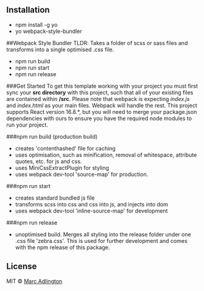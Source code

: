 ## Installation
- npm install -g yo
- yo webpack-style-bundler

##Webpack Style Bundler
TLDR: Takes a folder of scss or sass files and transforms into a single optimised .css file.
- npm run build
- npm run start
- npm run release

###Get Started
To get this template working with your project you must first sync your **src directory** with this project, such that all of your existing files are contained within **/src**. Please note that webpack is expecting *index.js* and *index.html* as your main files. Webpack will handle the rest. This project supports React version 16.8.*, but you will need to merge your package.json dependencies with ours to ensure you have the required node modules to run your project.  

###npm run build (production build)
 - creates 'contenthashed' file for caching
 - uses optimisation, such as minification, removal of whitespace, attribute quotes, etc. for js and css.
- uses MiniCssExtractPlugin for styling
- uses webpack dev-tool 'source-map' for production.

###npm run start
- creates standard bundled js file 
- transforms scss into css and css into js, and injects into dom
- uses webpack dev-tool 'inline-source-map' for development

###npm run release
- unoptimised build. Merges all styling into the release folder under one .css file 'zebra.css'. This is used for further development and comes with the npm release of this package.

## License

MIT © [Marc Adlington](marcadlington.com)


[npm-image]: https://badge.fury.io/js/generator-webpack-stlye-bundler.svg
[npm-url]: https://npmjs.org/package/generator-webpack-stlye-bundler
[travis-image]: https://travis-ci.org//generator-webpack-stlye-bundler.svg?branch=master
[travis-url]: https://travis-ci.org//generator-webpack-stlye-bundler
[daviddm-image]: https://david-dm.org//generator-webpack-stlye-bundler.svg?theme=shields.io
[daviddm-url]: https://david-dm.org//generator-webpack-stlye-bundler
